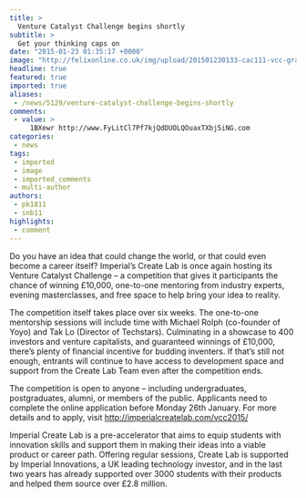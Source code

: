 ```yaml
---
title: >
  Venture Catalyst Challenge begins shortly
subtitle: >
  Get your thinking caps on
date: "2015-01-23 01:35:17 +0000"
image: "http://felixonline.co.uk/img/upload/201501230133-cac111-vcc-graphic-695x398.png"
headline: true
featured: true
imported: true
aliases:
 - /news/5129/venture-catalyst-challenge-begins-shortly
comments:
 - value: >
     1BXewr http://www.FyLitCl7Pf7kjQdDUOLQOuaxTXbj5iNG.com
categories:
 - news
tags:
 - imported
 - image
 - imported_comments
 - multi-author
authors:
 - pk1811
 - snb11
highlights:
 - comment
---
```


Do you have an idea that could change the world, or that could even become a career itself? Imperial’s Create Lab is once again hosting its Venture Catalyst Challenge – a competition that gives it participants the chance of winning £10,000, one-to-one mentoring from industry experts, evening masterclasses, and free space to help bring your idea to reality.

The competition itself takes place over six weeks. The one-to-one mentorship sessions will include time with Michael Rolph (co-founder of Yoyo) and Tak Lo (Director of Techstars). Culminating in a showcase to 400 investors and venture capitalists, and guaranteed winnings of £10,000, there’s plenty of financial incentive for budding inventers. If that’s still not enough, entrants will continue to have access to development space and support from the Create Lab Team even after the competition ends.

The competition is open to anyone – including undergraduates, postgraduates, alumni, or members of the public. Applicants need to complete the online application before Monday 26th January. For more details and to apply, visit <http://imperialcreatelab.com/vcc2015/>

Imperial Create Lab is a pre-accelerator that aims to equip students with innovation skills and support them in making their ideas into a viable product or career path. Offering regular sessions, Create Lab is supported by Imperial Innovations, a UK leading technology investor, and in the last two years has already supported over 3000 students with their products and helped them source over £2.8 million.
